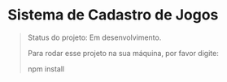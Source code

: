 <h1>Sistema de Cadastro de Jogos</h1>

> Status do projeto: Em desenvolvimento.
>
> Para rodar esse projeto na sua máquina, por favor digite:
>
> 
> npm install
>
> 
